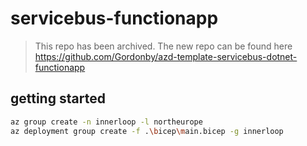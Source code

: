 # servicebus-functionapp

> This repo has been archived. The new repo can be found here https://github.com/Gordonby/azd-template-servicebus-dotnet-functionapp

## getting started

```bash
az group create -n innerloop -l northeurope
az deployment group create -f .\bicep\main.bicep -g innerloop
```
